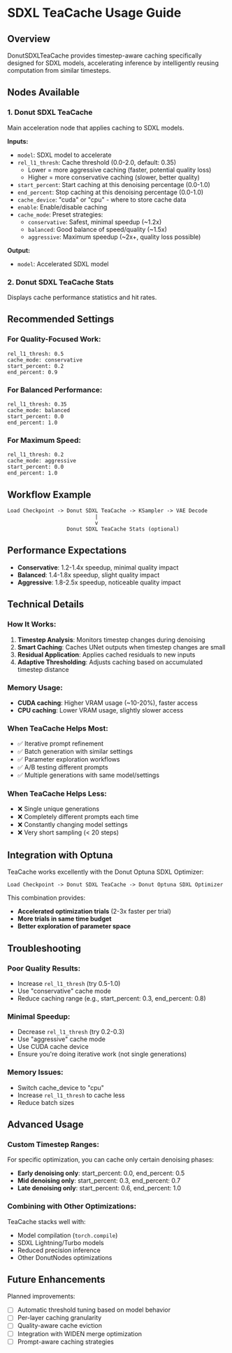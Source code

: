 # SDXL TeaCache Usage Guide

## Overview
DonutSDXLTeaCache provides timestep-aware caching specifically designed for SDXL models, accelerating inference by intelligently reusing computation from similar timesteps.

## Nodes Available

### 1. Donut SDXL TeaCache
Main acceleration node that applies caching to SDXL models.

**Inputs:**
- `model`: SDXL model to accelerate
- `rel_l1_thresh`: Cache threshold (0.0-2.0, default: 0.35)
  - Lower = more aggressive caching (faster, potential quality loss)
  - Higher = more conservative caching (slower, better quality)
- `start_percent`: Start caching at this denoising percentage (0.0-1.0)
- `end_percent`: Stop caching at this denoising percentage (0.0-1.0)
- `cache_device`: "cuda" or "cpu" - where to store cache data
- `enable`: Enable/disable caching
- `cache_mode`: Preset strategies:
  - `conservative`: Safest, minimal speedup (~1.2x)
  - `balanced`: Good balance of speed/quality (~1.5x)
  - `aggressive`: Maximum speedup (~2x+, quality loss possible)

**Output:**
- `model`: Accelerated SDXL model

### 2. Donut SDXL TeaCache Stats
Displays cache performance statistics and hit rates.

## Recommended Settings

### For Quality-Focused Work:
```
rel_l1_thresh: 0.5
cache_mode: conservative
start_percent: 0.2
end_percent: 0.9
```

### For Balanced Performance:
```
rel_l1_thresh: 0.35
cache_mode: balanced  
start_percent: 0.0
end_percent: 1.0
```

### For Maximum Speed:
```
rel_l1_thresh: 0.2
cache_mode: aggressive
start_percent: 0.0
end_percent: 1.0
```

## Workflow Example

```
Load Checkpoint -> Donut SDXL TeaCache -> KSampler -> VAE Decode
                            |
                            v
                   Donut SDXL TeaCache Stats (optional)
```

## Performance Expectations

- **Conservative**: 1.2-1.4x speedup, minimal quality impact
- **Balanced**: 1.4-1.8x speedup, slight quality impact
- **Aggressive**: 1.8-2.5x speedup, noticeable quality impact

## Technical Details

### How It Works:
1. **Timestep Analysis**: Monitors timestep changes during denoising
2. **Smart Caching**: Caches UNet outputs when timestep changes are small
3. **Residual Application**: Applies cached residuals to new inputs
4. **Adaptive Thresholding**: Adjusts caching based on accumulated timestep distance

### Memory Usage:
- **CUDA caching**: Higher VRAM usage (~10-20%), faster access
- **CPU caching**: Lower VRAM usage, slightly slower access

### When TeaCache Helps Most:
- ✅ Iterative prompt refinement
- ✅ Batch generation with similar settings
- ✅ Parameter exploration workflows
- ✅ A/B testing different prompts
- ✅ Multiple generations with same model/settings

### When TeaCache Helps Less:
- ❌ Single unique generations
- ❌ Completely different prompts each time
- ❌ Constantly changing model settings
- ❌ Very short sampling (< 20 steps)

## Integration with Optuna

TeaCache works excellently with the Donut Optuna SDXL Optimizer:

```
Load Checkpoint -> Donut SDXL TeaCache -> Donut Optuna SDXL Optimizer
```

This combination provides:
- **Accelerated optimization trials** (2-3x faster per trial)
- **More trials in same time budget**
- **Better exploration of parameter space**

## Troubleshooting

### Poor Quality Results:
- Increase `rel_l1_thresh` (try 0.5-1.0)
- Use "conservative" cache mode
- Reduce caching range (e.g., start_percent: 0.3, end_percent: 0.8)

### Minimal Speedup:
- Decrease `rel_l1_thresh` (try 0.2-0.3)
- Use "aggressive" cache mode
- Use CUDA cache device
- Ensure you're doing iterative work (not single generations)

### Memory Issues:
- Switch cache_device to "cpu"
- Increase `rel_l1_thresh` to cache less
- Reduce batch sizes

## Advanced Usage

### Custom Timestep Ranges:
For specific optimization, you can cache only certain denoising phases:

- **Early denoising only**: start_percent: 0.0, end_percent: 0.5
- **Mid denoising only**: start_percent: 0.3, end_percent: 0.7  
- **Late denoising only**: start_percent: 0.6, end_percent: 1.0

### Combining with Other Optimizations:
TeaCache stacks well with:
- Model compilation (`torch.compile`)
- SDXL Lightning/Turbo models
- Reduced precision inference
- Other DonutNodes optimizations

## Future Enhancements

Planned improvements:
- [ ] Automatic threshold tuning based on model behavior
- [ ] Per-layer caching granularity
- [ ] Quality-aware cache eviction
- [ ] Integration with WIDEN merge optimization
- [ ] Prompt-aware caching strategies